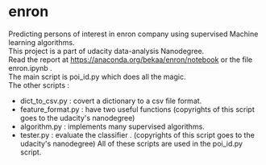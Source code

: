 # enron
Predicting persons of interest in enron company using supervised Machine learning algorithms.  
This project is a part of udacity data-analysis Nanodegree.    
Read the report at https://anaconda.org/bekaa/enron/notebook or the file enron.ipynb .   
The main script is poi_id.py which does all the magic.    
The other scripts : 
* dict_to_csv.py : covert a dictionary to a csv file format.
* feature_format.py : have two useful functions (copyrights of this script goes to the udacity's nanodegree)
* algorithm.py : implements many supervised algorithms.
* tester.py : evaluate the classifier . (copyrights of this script goes to the udacity's nanodegree)
All of these scripts are used in the poi_id.py script.

